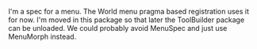 I'm a spec for a menu. The World menu pragma based registration uses it for now. I'm moved in this package so that later the ToolBuilder package can be unloaded. We could probably avoid MenuSpec and just use MenuMorph instead. 